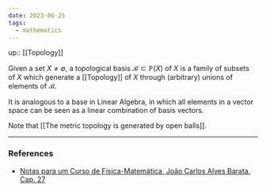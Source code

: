 ```yaml
---
date: 2023-06-25
tags:
  - mathematics
---
```

up:: [[Topology]]

Given a set $X \neq \emptyset$, a topological basis $\mathcal{B} \subset \mathbb{P}(X)$ of $X$ is a family of subsets of $X$ which generate a [[Topology]] of $X$ through (arbitrary) unions of elements of $\mathcal{B}$. 

It is analogous to a base in Linear Algebra, in which all elements in a vector space can be seen as a linear combination of basis vectors.

Note that [[The metric topology is generated by open balls]].

---
### References
- [Notas para um Curso de Física-Matemática, João Carlos Alves Barata. Cap. 27](http://denebola.if.usp.br/~jbarata/Notas_de_aula/arquivos/nc-cap27.pdf)